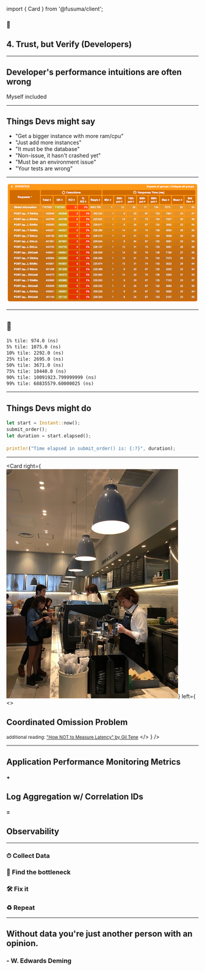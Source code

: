 import { Card } from '@fusuma/client';

<!-- sectionTitle: 4. Trust, but Verify -->
<!-- note
- Next and I might rub a few developers off the wrong way here is

- trust by verify developers because...
-->
### 🛂
## 4. Trust, but Verify (Developers)

--- 
<!-- note
- developers are not perfect and our performance intuition are often wrong, myself include.

- Many times I have suspected an performance issue in a part of the system only to realise the root cause is somewhere else.

- This is especially true when the system we are building have multiple moving parts
-->
## Developer's performance intuitions are often wrong

Myself included

---

<!-- note
- and often a lot of resistance and deflection comes when a performance issue gets raised

- more ram/cpu - while this may work what some developer may not know is that the performane gain is not linear, going from 4gb to 8gb does not give you 2x the load

- same thing with adding more instances, going from 2 to 4 instances does not double the throughput, infact sometime it introduces bottleneck further down the stack for example in the database

- other things dev's say are its slow but it hasn't crashed yet, and my personal favourite your test is wrong.
-->
## Things Devs might say

- "Get a bigger instance with more ram/cpu"
- "Just add more instances" 
- "It must be the database"
- "Non-issue, it hasn't crashed yet"
- "Must be an environment issue"
- "Your tests are wrong"

--- 
<!-- note
- So this here is one of the earlier test results from a single node in our test cluster. We had about 6 running at the same time.

- While the test result looks ok, it was no where near what the developers had initially observed.

- Just take a note here of the 75th and 99th percentile roughly 28ms and 134 ms
-->
<img src="../static/images/us-east-result.png" alt="Performance Test Result" />

---

## 🧐
<!-- note
- and the developers had 0.1 ms at the 75th percentile and 68 ms at the 99th percentile

- the difference is night and day 

- So we had a few back and forth with the devs and I knew something was wrong with their result. It looked way too good to be true.
-->
```text
1% tile: 974.0 (ns)
5% tile: 1075.0 (ns)
10% tile: 2292.0 (ns)
25% tile: 2695.0 (ns)
50% tile: 3671.0 (ns)
75% tile: 10440.0 (ns)
90% tile: 10091923.799999999 (ns)
99% tile: 68835579.60000025 (ns)
```

---

<!-- note
- It turns out this is how they capture their performance metrics. 

- They did it by measuring the time taken to submit the order in the actual code and doing CLI magic to extract all the numbers out of the log

- You might think this is funny, but its definitely not the first time I have seen this. In fact it happens quite often. Most developers are scrambling to meet the deadline.
 
- building out some sort of external performance test is probably not very high on their priority list and they resort to shortcuts 

- and the other reason I can think of is that they just don't have experience in performance testing.... full stop.
-->
## Things Devs might do

```rust
let start = Instant::now();
submit_order();
let duration = start.elapsed();

println!("Time elapsed in submit_order() is: {:?}", duration);
```

---
<!--note
- The problem I just described is actually called the coordinated omission problem, the developer is unknowingly measuring the wrong metric. In this case they are only measuring the service time of the system and not taking the entire picture into account.

- Using a coffee shop as an example, the service time is how long a barista takes to make the coffee, like how the develper have use the loggers to measure the function execution time. Its omitting the time a customer is spent waiting in line to submit their order at the cashier.

- This is not the only way where you can have coordinated omission problem, in fact you may observe this very problem in your very own load runner. 

- Some test runners reuses threads to send out requests which means that the requests are not sent at a constant rate but at a constant time rate. Meaning the test runner will only sent a request after it has receive the response for the previous request. 

- Luckily Gatling don't have issue, so please check your load testing too before commit to it

- Gil Tene has an excellent talk on this very issue called How not to measure latency, I'd recommend you all to check it out.
-->
<Card
  right={<img src="../static/images/coffee_shop.jpg" alt="People Buying Coffee" />}
  left={
  <>
    <h2>Coordinated Omission Problem</h2>
    <p />
    <small>additional reading: <a href="https://www.youtube.com/watch?v=lJ8ydIuPFeU">"How NOT to Measure Latency" by Gil Tene</a></small>
  </>
  }
/>

---
<!-- note
- Observability is another way to measure performance issues and assist developers in analysing performance metrics without any bias or any work for that matter. 

- Using Application Performance Monitoring tools like new relic, data dog and dynatrace. youre able to capture huge amount of data on how well your application is performing without manually adding them to your code.
 
- and if you use it in tandem with log aggregators and correlation ids, you able to build a holistic view of your system to slice and dice however you like when a performance issue do occur.
-->
## Application Performance Monitoring Metrics
#### +
## Log Aggregation w/ Correlation IDs
#### =
## Observability 

--- 
<!-- note
- And remember that Performance testing is not a once off exercises, chances are you will be performing multiple rounds of testings. 

- The data you collect each time from both a client and a server perspective would go a long way in identifying bottlenecks and assist the devs in investigating the issue. 

- and also fixing an performance issue in one place doesn't necessarily mean the issue has been completely fixed

- it may expose another bottleneck further down the stack. 

- So the more data you collect, the more knowledge you would have of your system.
-->
### ⏱ Collect Data

### 🍾 Find the bottleneck

### 🛠 Fix it

### ♻ Repeat 

---
<!-- note
- and lets just remind ourselves of this great quote again

- Without data you're just another person with an opinion.  
-->
## Without data you're just another person with an opinion. 

### - W. Edwards Deming
